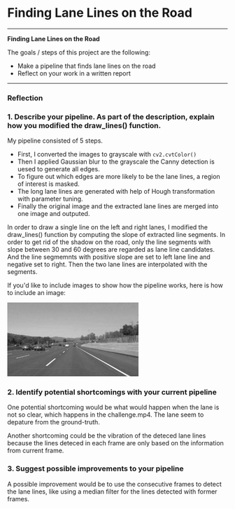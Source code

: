 # **Finding Lane Lines on the Road** 

---

**Finding Lane Lines on the Road**

The goals / steps of this project are the following:
* Make a pipeline that finds lane lines on the road
* Reflect on your work in a written report


[//]: # (Image References)

[image1]: ./examples/grayscale.jpg "Grayscale"

---

### Reflection

### 1. Describe your pipeline. As part of the description, explain how you modified the draw_lines() function.

My pipeline consisted of 5 steps. 

- First, I converted the images to grayscale with `cv2.cvtColor()` 
- Then I applied Gaussian blur to the grayscale the Canny detection is uesed to generate all edges.
- To figure out which edges are more likely to be the lane lines, a region of interest is masked.
- The long lane lines are generated with help of Hough transformation with parameter tuning.
- Finally the original image and the extracted lane lines are merged into one image and outputed.

In order to draw a single line on the left and right lanes, I modified the draw_lines() function by computing the slope of extracted line segments. In order to get rid of the shadow on the road, only the line segments with slope between 30 and 60 degrees are regarded as lane line candidates. And the line segmemnts with positive slope are set to left lane line and negative set to right. Then the two lane lines are interpolated with the segments.

If you'd like to include images to show how the pipeline works, here is how to include an image: 

![alt text][image1]


### 2. Identify potential shortcomings with your current pipeline


One potential shortcoming would be what would happen when the lane is not so clear, which happens in the challenge.mp4. The lane seem to depature from the ground-truth.

Another shortcoming could be the vibration of the deteced lane lines because the lines deteced in each frame are only based on the information from current frame.


### 3. Suggest possible improvements to your pipeline

A possible improvement would be to use the consecutive frames to detect the lane lines, like using a median filter for the lines detected with former frames.
